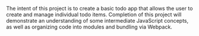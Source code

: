 The intent of this project is to create a basic todo app that allows the user to create and manage individual todo items. Completion of this project will demonstrate an understanding of some intermediate JavaScript concepts, as well as organizing code into modules and bundling via Webpack.